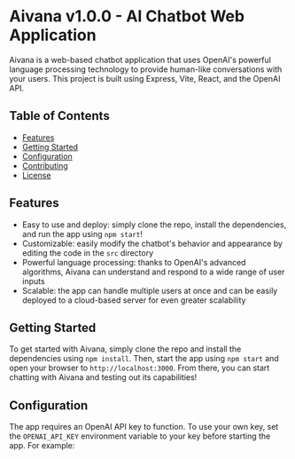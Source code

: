 # Aivana v1.0.0 - AI Chatbot Web Application

Aivana is a web-based chatbot application that uses OpenAI's powerful language processing technology to provide human-like conversations with your users. This project is built using Express, Vite, React, and the OpenAI API.

## Table of Contents

- [Features](#features)
- [Getting Started](#getting-started)
- [Configuration](#configuration)
- [Contributing](#contributing)
- [License](#license)

## Features

- Easy to use and deploy: simply clone the repo, install the dependencies, and run the app using `npm start`!
- Customizable: easily modify the chatbot's behavior and appearance by editing the code in the `src` directory
- Powerful language processing: thanks to OpenAI's advanced algorithms, Aivana can understand and respond to a wide range of user inputs
- Scalable: the app can handle multiple users at once and can be easily deployed to a cloud-based server for even greater scalability

## Getting Started

To get started with Aivana, simply clone the repo and install the dependencies using `npm install`. Then, start the app using `npm start` and open your browser to `http://localhost:3000`. From there, you can start chatting with Aivana and testing out its capabilities!

## Configuration

The app requires an OpenAI API key to function. To use your own key, set the `OPENAI_API_KEY` environment variable to your key before starting the app. For example:

